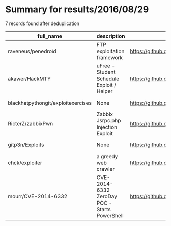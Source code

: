 
# Summary for results/2016/08/29
    
7 records found after deduplication

| full_name | description | html_url | matched_list | matched_count | pushed_at | size | stargazers_count | language | forks_count | vul_ids |
|------------------------------------|-----------------------------------------------|-------------------------------------------------------|---------------------------------|-----------------|---------------------------|--------|--------------------|------------|---------------|-------------------|
| raveneus/penedroid | FTP exploitation framework | https://github.com/raveneus/penedroid | ['exploit'] | 1 | 2016-08-29 14:00:56+00:00 | 65629 | 0 | Python | 0 | [] |
| akawer/HackMTY | uFree - Student Schedule Exploit / Helper | https://github.com/akawer/HackMTY | ['exploit'] | 1 | 2016-08-29 14:17:32+00:00 | 2 | 1 | Python | 0 | [] |
| blackhatpythongit/exploitexercises | None | https://github.com/blackhatpythongit/exploitexercises | ['exploit'] | 1 | 2016-08-29 05:59:10+00:00 | 0 | 0 | | 0 | [] |
| RicterZ/zabbixPwn | Zabbix Jsrpc.php Injection Exploit | https://github.com/RicterZ/zabbixPwn | ['exploit'] | 1 | 2016-08-29 06:45:22+00:00 | 2 | 15 | Python | 19 | [] |
| gitp3n/Exploits | None | https://github.com/gitp3n/Exploits | ['exploit'] | 1 | 2016-08-29 12:56:22+00:00 | 0 | 0 | | 0 | [] |
| chck/exploiter | a greedy web crawler | https://github.com/chck/exploiter | ['exploit'] | 1 | 2016-08-29 15:10:24+00:00 | 1 | 0 | Scala | 0 | [] |
| mourr/CVE-2014-6332 | CVE-2014-6332 ZeroDay POC - Starts PowerShell | https://github.com/mourr/CVE-2014-6332 | ['cve poc', 'cve-2', 'zeroday'] | 3 | 2016-08-29 21:09:37+00:00 | 3 | 1 | HTML | 3 | ['CVE-2014-6332'] |
